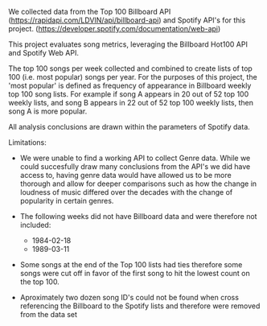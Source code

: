 We collected data from the Top 100 Billboard API (https://rapidapi.com/LDVIN/api/billboard-api) and Spotify API's for this project. (https://developer.spotify.com/documentation/web-api) 

This project evaluates song metrics, leveraging the Billboard Hot100 API and Spotify Web API. 

The top 100 songs per week collected and combined to create lists of top 100 (i.e. most popular) songs per year. For the purposes of this project, the 'most popular' is defined as frequency of appearance in Billboard weekly top 100 song lists. For example if song A appears in 20 out of 52 top 100 weekly lists, and song B appears in 22 out of 52 top 100 weekly lists, then song A is more popular.






All analysis conclusions are drawn within the parameters of Spotify data. 



Limitations:
- We were unable to find a working API to collect Genre data. While we could succesfully draw many conclusions from the API's we did have access to, having genre data would have allowed us to be more thorough and allow for deeper comparisons such as how the change in loudness of music differed over the decades with the change of popularity in certain genres.

- The following weeks did not have Billboard data and were therefore not included:
    - 1984-02-18
    - 1989-03-11
 
- Some songs at the end of the Top 100 lists had ties therefore some songs were cut off in favor of the first song to hit the lowest count on the top 100.
- Aproximately two dozen song ID's could not be found when cross referencing the Billboard to the Spotify lists and therefore were removed from the data set